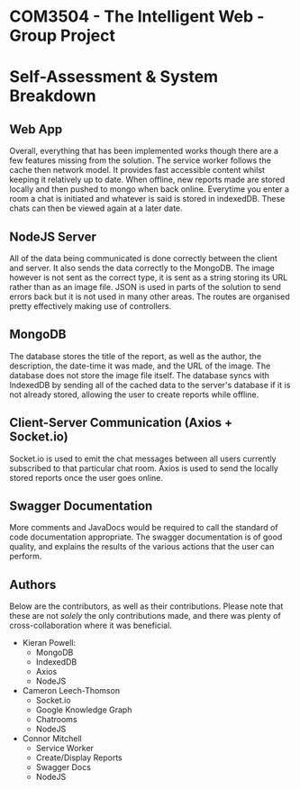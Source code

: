 # COM3504 - The Intelligent Web - Group Project

# Self-Assessment & System Breakdown
## Web App
Overall, everything that has been implemented works though there are a few features missing from the solution. The service worker follows the cache then network model. It provides fast accessible content whilst keeping it relatively up to date. When offline, new reports made are stored locally and then pushed to mongo when back online. Everytime you enter a room a chat is initiated and whatever is said is stored in indexedDB. These chats can then be viewed again at a later date. 

## NodeJS Server
All of the data being communicated is done correctly between the client and server. It also sends the data correctly to the MongoDB. The image however is not sent as the correct type, it is sent as a string storing its URL rather than as an image file. JSON is used in parts of the solution to send errors back but it is not used in many other areas. The routes are organised pretty effectively making use of controllers.

## MongoDB
The database stores the title of the report, as well as the author, the description, the date-time it was made, and the URL of the image. The database does not store the image file itself. The database syncs with IndexedDB by sending all of the cached data to the server's database if it is not already stored, allowing the user to create reports while offline. 

## Client-Server Communication (Axios + Socket.io)
Socket.io is used to emit the chat messages between all users currently subscribed to that particular chat room. Axios is used to send the locally stored reports once the user goes online.

## Swagger Documentation
More comments and JavaDocs would be required to call the standard of code documentation appropriate. The swagger documentation is of good quality, and explains the results of the various actions that the user can perform.

## Authors
Below are the contributors, as well as their contributions. Please note that these are not *solely* the only contributions made, and there was plenty of cross-collaboration where it was beneficial.
- Kieran Powell:
    - MongoDB
    - IndexedDB
    - Axios
    - NodeJS
- Cameron Leech-Thomson
    - Socket.io
    - Google Knowledge Graph
    - Chatrooms
    - NodeJS
- Connor Mitchell
    - Service Worker
    - Create/Display Reports
    - Swagger Docs
    - NodeJS
